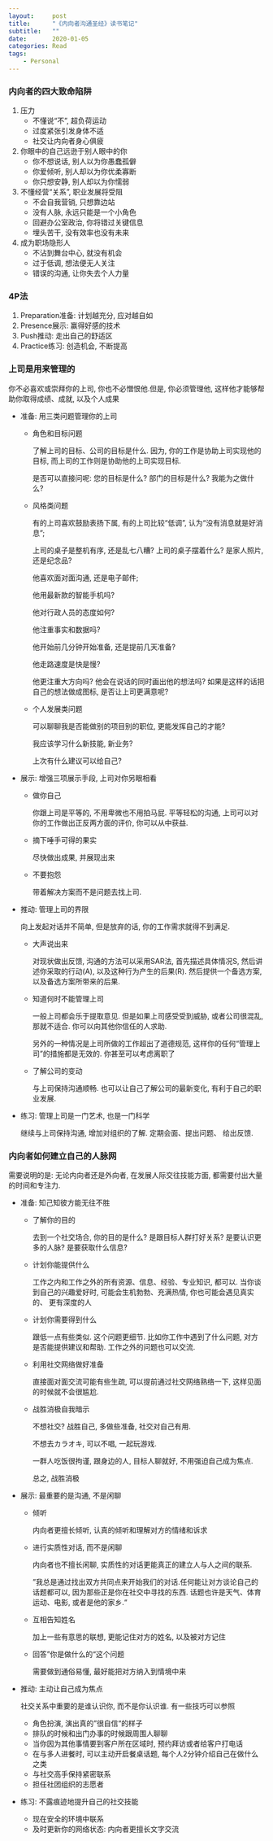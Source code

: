 ```yaml
---
layout:     post
title:      "《内向者沟通圣经》读书笔记"
subtitle:   ""
date:       2020-01-05
categories: Read
tags:
    - Personal
---
```


### 内向者的四大致命陷阱

1. 压力
   - 不懂说“不”, 超负荷运动
   - 过度紧张引发身体不适
   - 社交让内向者身心俱疲
2. 你眼中的自己远逊于别人眼中的你
   - 你不想说话, 别人以为你愚蠢孤僻
   - 你爱倾听, 别人却以为你优柔寡断
   - 你只想安静, 别人却以为你懦弱
3. 不懂经营“关系”, 职业发展将受阻
   - 不会自我营销, 只想靠边站
   - 没有人脉, 永远只能是一个小角色
   - 回避办公室政治, 你将错过关键信息
   - 埋头苦干, 没有效率也没有未来
4. 成为职场隐形人
   - 不沾到舞台中心, 就没有机会
   - 过于低调, 想法便无人关注
   - 错误的沟通, 让你失去个人力量

### 4P法

1. Preparation准备: 计划越充分, 应对越自如
2. Presence展示: 赢得好感的技术
3. Push推动: 走出自己的舒适区
4. Practice练习: 创造机会, 不断提高

### 上司是用来管理的

你不必喜欢或崇拜你的上司, 你也不必憎恨他.但是, 你必须管理他, 这样他才能够帮助你取得成绩、成就, 以及个人成果

- 准备: 用三类问题管理你的上司

  - 角色和目标问题

    了解上司的目标、公司的目标是什么. 因为, 你的工作是协助上司实现他的目标, 而上司的工作则是协助他的上司实现目标.

    是否可以直接问呢: 您的目标是什么? 部门的目标是什么? 我能为之做什么?

  - 风格类问题

    有的上司喜欢鼓励表扬下属, 有的上司比较“低调”, 认为“没有消息就是好消息”;

    上司的桌子是整机有序, 还是乱七八糟? 上司的桌子摆着什么? 是家人照片, 还是纪念品?

    他喜欢面对面沟通, 还是电子邮件;

    他用最新款的智能手机吗?

    他对行政人员的态度如何?

    他注重事实和数据吗?

    他开始前几分钟开始准备, 还是提前几天准备?

    他走路速度是快是慢?

    他更注重大方向吗? 他会在说话的同时画出他的想法吗? 如果是这样的话把自己的想法做成图标, 是否让上司更满意呢?

  - 个人发展类问题

    可以聊聊我是否能做别的项目别的职位, 更能发挥自己的才能?

    我应该学习什么新技能, 新业务?

    上次有什么建议可以给自己?

- 展示: 增强三项展示手段, 上司对你另眼相看

  - 做你自己

    你跟上司是平等的, 不用卑微也不用拍马屁. 平等轻松的沟通, 上司可以对你的工作做出正反两方面的评价, 你可以从中获益.

  - 摘下唾手可得的果实

    尽快做出成果, 并展现出来

  - 不要抱怨

    带着解决方案而不是问题去找上司.

- 推动: 管理上司的界限

  向上发起对话并不简单, 但是放弃的话, 你的工作需求就得不到满足.

  - 大声说出来

    对现状做出反馈, 沟通的方法可以采用SAR法, 首先描述具体情况S, 然后讲述你采取的行动(A), 以及这种行为产生的后果(R). 然后提供一个备选方案, 以及备选方案所带来的后果.

  - 知道何时不能管理上司

    一般上司都会乐于提取意见. 但是如果上司感受受到威胁, 或者公司很混乱, 那就不适合. 你可以向其他你信任的人求助.

    另外的一种情况是上司所做的工作超出了道德规范, 这样你的任何“管理上司”的措施都是无效的. 你甚至可以考虑离职了

  - 了解公司的变动

    与上司保持沟通顺畅. 也可以让自己了解公司的最新变化, 有利于自己的职业发展.

- 练习: 管理上司是一门艺术, 也是一门科学

  继续与上司保持沟通, 增加对组织的了解. 定期会面、提出问题、 给出反馈.

### 内向者如何建立自己的人脉网

需要说明的是: 无论内向者还是外向者, 在发展人际交往技能方面, 都需要付出大量的时间和专注力.

- 准备: 知己知彼方能无往不胜

  - 了解你的目的

    去到一个社交场合, 你的目的是什么? 是跟目标人群打好关系? 是要认识更多的人脉? 是要获取什么信息?

  - 计划你能提供什么

     工作之内和工作之外的所有资源、信息、经验、专业知识, 都可以. 当你谈到自己的兴趣爱好时, 可能会生机勃勃、充满热情, 你也可能会遇见真实的、 更有深度的人

  - 计划你需要得到什么

    跟低一点有些类似. 这个问题更细节. 比如你工作中遇到了什么问题, 对方是否能提供建议和帮助. 工作之外的问题也可以交流.

  - 利用社交网络做好准备

    直接面对面交流可能有些生疏, 可以提前通过社交网络熟络一下, 这样见面的时候就不会很尴尬.

  - 战胜消极自我暗示

    不想社交? 战胜自己, 多做些准备, 社交对自己有用.

    不想去カラオキ, 可以不唱, 一起玩游戏.

    一群人吃饭很拘谨, 跟身边的人, 目标人聊就好, 不用强迫自己成为焦点.

    总之, 战胜消极

- 展示: 最重要的是沟通, 不是闲聊

  - 倾听

    内向者更擅长倾听, 认真的倾听和理解对方的情绪和诉求

  - 进行实质性对话, 而不是闲聊

    内向者也不擅长闲聊, 实质性的对话更能真正的建立人与人之间的联系.

    ”我总是通过找出双方共同点来开始我们的对话.任何能让对方谈论自己的话题都可以, 因为那些正是你在社交中寻找的东西. 话题也许是天气、体育运动、电影, 或者是他的家乡.“

  - 互相告知姓名

    加上一些有意思的联想, 更能记住对方的姓名, 以及被对方记住

  - 回答”你是做什么的“这个问题

    需要做到通俗易懂, 最好能把对方纳入到情境中来

- 推动: 主动让自己成为焦点

  社交关系中重要的是谁认识你, 而不是你认识谁. 有一些技巧可以参照

  - 角色扮演, 演出真的”很自信“的样子
  - 排队的时候和出门办事的时候跟周围人聊聊
  - 当你因为其他事情要到客户所在区域时, 预约拜访或者给客户打电话
  - 在与多人进餐时, 可以主动开启餐桌话题, 每个人2分钟介绍自己在做什么之类
  - 与社交高手保持紧密联系
  - 担任社团组织的志愿者

- 练习: 不露痕迹地提升自己的社交技能
  - 现在安全的环境中联系
  - 及时更新你的网络状态: 内向者更擅长文字交流
